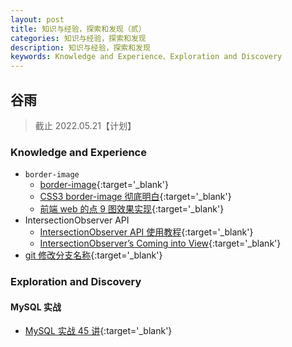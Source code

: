 ```yaml
---
layout: post
title: 知识与经验，探索和发现（贰）
categories: 知识与经验，探索和发现
description: 知识与经验，探索和发现
keywords: Knowledge and Experience、Exploration and Discovery
---
```


<!-- 二十四个节气:立春、雨水、惊蛰、春分、清明、谷雨、立夏、小满、芒种、夏至、小暑、大暑、立秋、处暑、白露、秋分、寒露、霜降、立冬、小雪、大雪、冬至、小寒、大寒。 -->

## 谷雨

> 截止 2022.05.21【计划】

### Knowledge and Experience

- `border-image`
  - [border-image](https://css-tricks.com/almanac/properties/b/border-image/){:target='\_blank'}
  - [CSS3 border-image 彻底明白](https://segmentfault.com/a/1190000010969367){:target='\_blank'}
  - [前端 web 的点 9 图效果实现](https://www.jianshu.com/p/fee55621cd3b){:target='\_blank'}
- IntersectionObserver API
  - [IntersectionObserver API 使用教程](https://www.ruanyifeng.com/blog/2016/11/intersectionobserver_api.html){:target='\_blank'}
  - [IntersectionObserver’s Coming into View](https://developers.google.com/web/updates/2016/04/intersectionobserver){:target='\_blank'}
- [git 修改分支名称](https://www.cnblogs.com/xyarch/p/15683279.html){:target='\_blank'}

### Exploration and Discovery

#### MySQL 实战

- [MySQL 实战 45 讲](https://time.geekbang.org/column/intro/100020801?tab=intro){:target='\_blank'}
